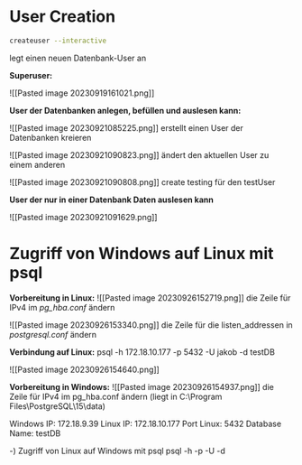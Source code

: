 # User Creation

~~~sh
createuser --interactive
~~~
legt einen neuen Datenbank-User an

**Superuser:**

![[Pasted image 20230919161021.png]]

**User der Datenbanken anlegen, befüllen und auslesen kann:**

![[Pasted image 20230921085225.png]]
erstellt einen User der Datenbanken kreieren

![[Pasted image 20230921090823.png]]
ändert den aktuellen User zu einem anderen

![[Pasted image 20230921090808.png]]
create testing für den testUser

**User der nur in einer Datenbank Daten auslesen kann**

![[Pasted image 20230921091629.png]]

# Zugriff von Windows auf Linux mit psql
**Vorbereitung in Linux:**
![[Pasted image 20230926152719.png]]
die Zeile für IPv4 im *pg_hba.conf* ändern

![[Pasted image 20230926153340.png]]
die Zeile für die listen_addressen in *postgresql.conf* ändern

**Verbindung auf Linux:**
psql -h 172.18.10.177 -p 5432 -U jakob -d testDB

![[Pasted image 20230926154640.png]]

**Vorbereitung in Windows:**
![[Pasted image 20230926154937.png]]
die Zeile für IPv4 im pg_hba.conf ändern 
(liegt in C:\\Program Files\PostgreSQL\15\data)



Windows IP: 172.18.9.39
Linux IP: 172.18.10.177
Port Linux: 5432
Database Name: testDB

-) Zugriff von Linux auf Windows mit psql 
psql -h <WindowsServerIP> -p <PostgreSQLPort> -U <Username> -d <DatabaseName>